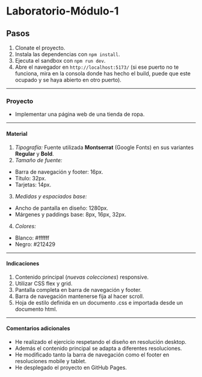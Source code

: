 # Laboratorio-Módulo-1
## Pasos
1. Clonate el proyecto.
2. Instala las dependencias con `npm install`.
3. Ejecuta el sandbox con `npm run dev`.
4. Abre el navegador en `http://localhost:5173/` (si ese puerto no te funciona, mira en la consola donde has hecho el build, puede que este ocupado y se haya abierto en otro puerto).
***
### Proyecto
- Implementar una página web de una tienda de ropa.
***
#### Material
1. *Tipografía:* Fuente utilizada **Montserrat** (Google Fonts) en sus variantes **Regular** y **Bold**.
2. *Tamaño de fuente:* 
* Barra de navegación y footer: 16px.
* Título: 32px.
* Tarjetas: 14px.
3. *Medidas y espaciados base:*
* Ancho de pantalla en diseño: 1280px.
* Márgenes y paddings base: 8px, 16px, 32px.
4. *Colores:*
* Blanco: #ffffff
* Negro: #212429
***
#### Indicaciones
1. Contenido principal (*nuevas colecciones*) responsive.
2. Utilizar CSS flex y grid.
3. Pantalla completa en barra de navegación y footer.
4. Barra de navegación mantenerse fija al hacer scroll.
5. Hoja de estilo definida en un documento .css e importada desde un documento html.
***
#### Comentarios adicionales
* He realizado el ejercicio respetando el diseño en resolución desktop. 
* Además el contenido principal se adapta a diferentes resoluciones.
* He modificado tanto la barra de navegación como el footer en resoluciones mobile y tablet.
* He desplegado el proyecto en GitHub Pages.




